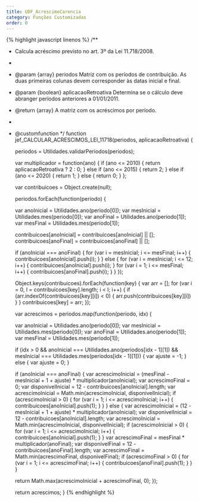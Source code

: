 ```yaml
---
title: UDF_AcrescimoCarencia
category: Funções Customizadas
order: 0
---
```

{% highlight javascript linenos %}
/**
* Calcula acréscimo previsto no art. 3º da Lei 11.718/2008.
*
* @param {array} periodos Matriz com os períodos de contribuição. As duas primeiras colunas devem corresponder às datas inicial e final.
* @param {boolean} aplicacaoRetroativa Determina se o cálculo deve abranger períodos anteriores a 01/01/2011.
* @return {array} A matriz com os acréscimos por período.
*
* @customfunction
*/
function jef_CALCULAR_ACRESCIMOS_LEI_11718(periodos, aplicacaoRetroativa) {
  
  periodos = Utilidades.validarPeriodos(periodos);
  
  var multiplicador = function(ano) {
    if (ano <= 2010) {
      return aplicacaoRetroativa ? 2 : 0;
    } else if (ano <= 2015) {
      return 2;
    } else if (ano <= 2020) {
      return 1;
    } else {
      return 0;
    }
  };
  
  var contribuicoes = Object.create(null);
  
  periodos.forEach(function(periodo) {
    
    var anoInicial = Utilidades.ano(periodo[0]);
    var mesInicial = Utilidades.mes(periodo[0]);
    var anoFinal = Utilidades.ano(periodo[1]);
    var mesFinal = Utilidades.mes(periodo[1]);

    contribuicoes[anoInicial] = contribuicoes[anoInicial] || [];
    contribuicoes[anoFinal] = contribuicoes[anoFinal] || [];
    
    if (anoInicial === anoFinal) {
      for (var i = mesInicial; i <= mesFinal; i++) {
        contribuicoes[anoInicial].push(i);
      }
    } else {
      for (var i = mesInicial; i <= 12; i++) {
        contribuicoes[anoInicial].push(i);
      }
      for (var i = 1; i <= mesFinal; i++) {
        contribuicoes[anoFinal].push(i);
      }
    }
  });
  
  Object.keys(contribuicoes).forEach(function(key) {
    var arr = [];
    for (var i = 0, l = contribuicoes[key].length; i < l; i++) {
      if (arr.indexOf(contribuicoes[key][i]) < 0) {
        arr.push(contribuicoes[key][i])
      }
    }
    contribuicoes[key] = arr;
  });
  
  var acrescimos = periodos.map(function(periodo, idx) {
    
    var anoInicial = Utilidades.ano(periodo[0]);
    var mesInicial = Utilidades.mes(periodo[0]);
    var anoFinal = Utilidades.ano(periodo[1]);
    var mesFinal = Utilidades.mes(periodo[1]);
    
    if (idx > 0 && anoInicial === Utilidades.ano(periodos[idx - 1][1]) && mesInicial === Utilidades.mes(periodos[idx - 1][1])) {
      var ajuste = -1;
    } else {
      var ajuste = 0;
    }
    
    if (anoInicial === anoFinal) {
      var acrescimoInicial = (mesFinal - mesInicial + 1 + ajuste) * multiplicador(anoInicial);
      var acrescimoFinal = 0;
      var disponivelInicial = 12 - contribuicoes[anoInicial].length;
      var acrescimoInicial = Math.min(acrescimoInicial, disponivelInicial);
      if (acrescimoInicial > 0) {
        for (var i = 1; i <= acrescimoInicial; i++) {
          contribuicoes[anoInicial].push(1);
        }
      }
    } else {
      var acrescimoInicial = (12 - mesInicial + 1 + ajuste) * multiplicador(anoInicial);
      var disponivelInicial = 12 - contribuicoes[anoInicial].length;
      var acrescimoInicial = Math.min(acrescimoInicial, disponivelInicial);
      if (acrescimoInicial > 0) {
        for (var i = 1; i <= acrescimoInicial; i++) {
          contribuicoes[anoInicial].push(1);
        }
      }
      var acrescimoFinal = mesFinal * multiplicador(anoFinal);
      var disponivelFinal = 12 - contribuicoes[anoFinal].length;
      var acrescimoFinal = Math.min(acrescimoFinal, disponivelFinal);
      if (acrescimoFinal > 0) {
        for (var i = 1; i <= acrescimoFinal; i++) {
          contribuicoes[anoFinal].push(1);
        }
      }
    }
    
    return Math.max(acrescimoInicial + acrescimoFinal, 0);
  });
  
  return acrescimos;
}
{% endhighlight %}
